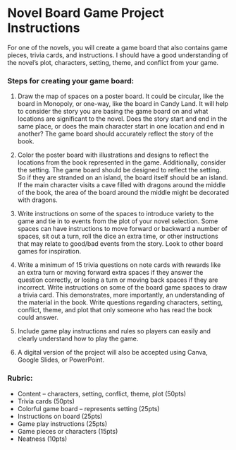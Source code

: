 # Novel Board Game Project Instructions

For one of the novels, you will create a game board that also contains game pieces, trivia cards, and instructions. I should have a good understanding of the novel’s plot, characters, setting, theme, and conflict from your game. 

### Steps for creating your game board: 

1. Draw the map of spaces on a poster board. It could be circular, like the board in Monopoly, or one-way, like the board in Candy Land. It will help to consider the story you are basing the game board on and what locations are significant to the novel. Does the story start and end in the same place, or does the main character start in one location and end in another? The game board should accurately reflect the story of the book. 

2. Color the poster board with illustrations and designs to reflect the locations from the book represented in the game. Additionally, consider the setting. The game board should be designed to reflect the setting. So if they are stranded on an island, the board itself should be an island. If the main character visits a cave filled with dragons around the middle of the book, the area of the board around the middle might be decorated with dragons. 

3. Write instructions on some of the spaces to introduce variety to the game and tie in to events from the plot of your novel selection. Some spaces can have instructions to move forward or backward a number of spaces, sit out a turn, roll the dice an extra time, or other instructions that may relate to good/bad events from the story. Look to other board games for inspiration. 

4. Write a minimum of 15 trivia questions on note cards with rewards like an extra turn or moving forward extra spaces if they answer the question correctly, or losing a turn or moving back spaces if they are incorrect. Write instructions on some of the board game spaces to draw a trivia card. This demonstrates, more importantly, an understanding of the material in the book. Write questions regarding characters, setting, conflict, theme, and plot that only someone who has read the book could answer. 

5. Include game play instructions and rules so players can easily and clearly understand how to play the game.

6. A digital version of the project will also be accepted using Canva, Google Slides, or PowerPoint.

### Rubric: 
- Content – characters, setting, conflict, theme, plot (50pts)
- Trivia cards (50pts)
- Colorful game board – represents setting (25pts)
- Instructions on board (25pts) 
- Game play instructions (25pts) 
- Game pieces or characters (15pts) 
- Neatness (10pts)
